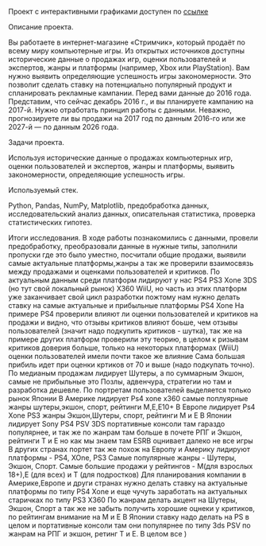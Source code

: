 Проект с интерактивными графиками доступен по [ссылке](https://nbviewer.org/github/UrbanGron/projects/blob/main/yd_startup/yd_games.ipynb)

Описание проекта.

Вы работаете в интернет-магазине «Стримчик», который продаёт по всему миру компьютерные игры. Из открытых источников доступны исторические данные о продажах игр, оценки пользователей и экспертов, жанры и платформы (например, Xbox или PlayStation). Вам нужно выявить определяющие успешность игры закономерности. Это позволит сделать ставку на потенциально популярный продукт и спланировать рекламные кампании. Перед вами данные до 2016 года. Представим, что сейчас декабрь 2016 г., и вы планируете кампанию на 2017-й. Нужно отработать принцип работы с данными. Неважно, прогнозируете ли вы продажи на 2017 год по данным 2016-го или же 2027-й — по данным 2026 года.

Задачи проекта.

Используя исторические данные о продажах компьютерных игр, оценки пользователей и экспертов, жанры и платформы, выявить закономерности, определяющие успешность игры.

Используемый стек.

Python, Pandas, NumPy, Matplotlib, предобработка данных, исследовательский анализ данных, описательная статистика, проверка статистических гипотез.

Итоги исследования.
В ходе работы познакомились с данными, провели предобработку, преобразовали данные в нужные типы, заполнили пропуски где это было уместно, посчитали общие продажи, выявили самые актуальные платформы,жанры а так же проверили взаимосвязь между продажами и оценками пользователей и критиков. По актуальным данным среди платформ лидируют у нас PS4 PS3 Xone 3DS (но тут свой локальный рынок) X360 WiiU, но часть из этих платформ уже заканчивает свой цикл разработки пожтому нам нужно делать ставку на самые актуальные и прибыльные платформы PS4 Xone На примере PS4 проверили влияют ли оценки пользователей и критиков на продажи и видно, что отзывы критиков влияют боьше, чем отзывы пользователей (значит надо подкупить критиков - шутка), так же на примере других платформ проверили эту теорию, в целом к ризывам критиков доверия больше, только на некоторых платформах (WiiU) оценки пользователей имели почти такое же влияние Сама большая прибиль идет при оценки кртиков от 70 и выше (надо подкупать точно). По медианым продажам лидирует Шутеры, а по суммарным Экшон, самые не прибыльные это Позлы, адвенчура, стратегии но там и разработка дешевле. По портретам пользователей выделяется только рынок Японии В Америке лидирует Ps4 xone x360 самые поплуярные жанры шутеры,экшон, спорт, рейтинги М,Е,Е10+ В Европе лидирует Ps4 Xone PS3 жанры Экшон,Шутеры, спорт, рейтинги М и Е В Японии лидирует Sony PS4 PSV 3DS портативные консоли там гараздо популярнее, и так же по жанрам там больше в почете РПГ и Экшон, рейтинги T и E но как мы знаем там ESRB оцнивает далеко не все игры В других странах портет так же похож на Европу и Америку лидируют платформы - PS4, XOne, PS3 Самые популярные жанры - Шутеры, Экшон, Спорт. Самые большие продажи у рейтингов - М(для взрослых 18+),E (для всех) и T (для подростков) Для планирования компании в Америке,Европе и други странах нужно делать ставку на актуальные платформы по типу PS4 Xone и еще чучуть заработать на актуальных старичках по типу PS3 X360 По жанрам делать акцент на Шутеры, Экшон, Спорт а так же не забыть получить хорошие оцнеки у критиков, по рейтингам внимание на М и Е В Японии ставку надо делать на PS в целом и портативные консоли там они популярнее по типу 3ds PSV по жанрам на РПГ и экшон, ретинг Т и Е. В целом все )